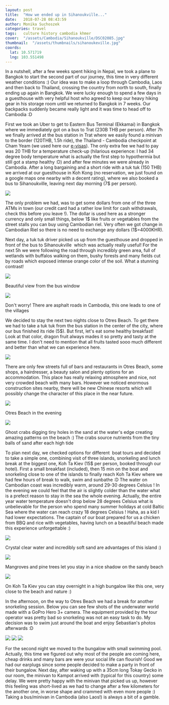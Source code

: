 ```yaml
---
layout: post
title:  "How we ended up in Sihanoukville..."
date:   2018-07-28 08:43:59
author: Monika Suchoszek
categories: travel
tags:	culture history cambodia khmer
cover:  "/assets/Cambodia/Sihanoukville/DSC02085.jpg"
thumbnail:  "/assets/thumbnails/sihanoukeville.jpg"
coords:
  lat: 10.571719
  lng: 103.551498
---
```


In a nutshell, after a few weeks spent hiking in Nepal, we took a plane to Bangkok to start the second part of 
our journey, this time in very different weather conditions :) Our idea was to make a loop through Cambodia, 
Laos and then back to Thailand, crossing the country from north to south, finally ending up again in Bangkok. 
We were lucky enough to spend a few days in a guesthouse with very helpful host who agreed to keep our heavy 
hiking gear in his storage room until we returned to Bangkok in 7 weeks. Our backpacks suddenly became really 
light and it was time to head off to Cambodia :D

First we took an Uber to get to Eastern Bus Terminal (Ekkamai) in Bangkok where we immediately got on a bus to 
Trat (230B THB per person). After 7h we finally arrived at the bus station in Trat where we easily 
found a minivan to the border (120THB, 1.5h ride), the Thailand - Cambodia checkpoint at Cham Yeam 
(we used here our <a href="https://www.evisa.gov.kh/">e-visas</a>). The only extra fee we had to pay was 
20 THB for a temperature check-up (hilarious experience: I had 34 degree body temperature what is actually 
the first step to hypothermia but still got a stamp healthy :D) and after few minutes we were already in 
Cambodia. After a long bargaining and a short ride with a tuk tuk (150 THB) we arrived at our guesthouse in 
Koh Kong (no reservation, we just found on a google maps one nearby with a decent rating), where we also booked a 
bus to Sihanoukville, leaving next day morning (7$ per person). 

<img src="/assets/Cambodia/Sihanoukville/IMG_20180327_151819163.jpg">

The only problem we had, was to get some dollars 
from one of the three ATMs in town (our credit card had a rather low limit for cash withdrawals, check this before 
you leave !). The dollar is used here as a stronger currency and only small things, below 1$ like fruits or 
vegetables from the street stalls you can buy using Cambodian riel. Very often we got change in Cambodian Riel 
so there is no need to exchange any dollars (1$=4000KHR).

Next day, a tuk tuk driver picked us up from the guesthouse and dropped in front of the bus to Sihanoukville  
which was actually really useful! For the next 5h we were following the road through incredibly green area, 
full of wetlands with buffalos walking on them, bushy forests and many fields cut by roads which exposed intense 
orange color of the soil. What a stunning contrast!

<img src="/assets/Cambodia/Sihanoukville/IMG_20180327_102054263.jpg">
<p class="caption">Beautiful view from the bus window</p>
<img src="/assets/Cambodia/Sihanoukville/IMG_20180329_144302359_HDR.jpg">
<p class="caption">Don't worry! There are asphalt roads in Cambodia, this one leads to one of the villages</p>

We decided to stay the next two nights close to Otres Beach. To get there we had to take a tuk tuk from the
bus station in the center of the city, where our bus finished its ride (5$). But first, let's eat some healthy breakfast! Look at that color, 
dragon fruit always mades it so pretty and tasty at the same time. I don't need to mention that all fruits tasted sooo much different and better than what
we can experience here. 

<img src="/assets/Cambodia/Sihanoukville/IMG_20180327_141957311.jpg">
 
There are only few streets full 
of bars and restaurants in Otres Beach, some shops, a hairdresser, a beauty salon and plenty options for an 
accommodation. This place has really relaxing atmosphere and nice, not very crowded beach with many bars. 
However we noticed enormous construction sites nearby, there will be new Chinese resorts which will possibly 
change the character of this place in the near future.

<img src="/assets/Cambodia/Sihanoukville/DSC02058.1.jpg">
<p class="caption">Otres Beach in the evening</p>
<img src="/assets/Cambodia/Sihanoukville/DSC02052.jpg">
<p class="caption">Ghost crabs digging tiny holes in the sand at the water's edge creating amazing patterns 
on the beach :) The crabs source nutrients from the tiny balls of sand after each high tide</p>

To plan next day, we checked options for different  boat tours and decided to take a simple one, combining visit 
of three islands, snorkeling and lunch break at the biggest one, Koh Ta Kiev (15$ per person, booked through our 
hotel). First a small breakfast (included), then 15 min on the boat and snorkeling close to one of the islands to 
finally reach Koh Ta Kiev where we had few hours of break to walk, swim and sunbathe :D The water on Cambodian 
coast was incredibly warm, around 29-30 degrees Celsius ! In the evening we could feel that the air is slightly 
colder than the water what is a prefect reason to stay in the sea the whole evening. Actually, the entire year 
water temperature doesn't drop below 28 degrees Celsius what is unbelievable for the person who spend many 
summer holidays at cold Baltic Sea where the water can reach crazy 18 degrees Celsius ! Haha, as a kid I had 
lower expectations. The captain of our boat prepared for us a chicken from BBQ and rice with vegetables, 
having lunch on a beautiful beach made this experience unforgettable :)

<img src="/assets/Cambodia/Sihanoukville/DSC02085.jpg">
<p class="caption">Crystal clear water and incredibly soft sand are advantages of this island :)</p>
<img src="/assets/Cambodia/Sihanoukville/DSC02089.jpg">
<p class="caption">Mangroves and pine trees let you stay in a nice shadow on the sandy beach</p>
<img src="/assets/Cambodia/Sihanoukville/DSC02093-e1532359144923.jpg">
<p class="caption">On Koh Ta Kiev you can stay overnight in a high bungalow like this one, very close 
to the beach and nature :)</p>

In the afternoon, on the way to Otres Beach we had a break for another snorkeling session. Below you can see 
few shots of the underwater world made with a GoPro Hero 3+ camera. The equipment provided by the tour operator 
was pretty bad so snorkeling was not an easy task to do. My decision was to swim just around the boat and enjoy 
Sebastian's photos afterwards :D

<img src="/assets/Cambodia/Sihanoukville/DSC02101.JPG">
<img src="/assets/Cambodia/Sihanoukville/GOPR7839.2.jpg">
<img src="/assets/Cambodia/Sihanoukville/GOPR7902.1.jpg"> 

For the second night we moved to the bungalow with small swimming pool. Actually, this time we figured out 
why most of the people are coming here, cheap drinks and many bars are were your social life can flourish! 
Good we had our earplugs since some people decided to make a party in front of their bungalow. Next day, after 
waking up with a 35cm long Tokay Gecko in our room, the minivan to Kampot arrived with (typical for this country) 
some delay. We were pretty happy with the minivan that picked us up, however this feeling was short-lived as we 
had to change after a few kilometers for the another one, in worse shape and crammed with even more people :) 
Taking a bus/minivan in Cambodia (also Laos!) is always a bit of a gamble.

